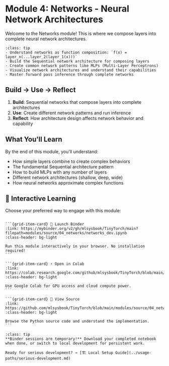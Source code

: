 # Module 4: Networks - Neural Network Architectures

Welcome to the Networks module! This is where we compose layers into complete neural network architectures.

```{admonition} 🎯 Learning Goals
:class: tip
- Understand networks as function composition: `f(x) = layer_n(...layer_2(layer_1(x)))`
- Build the Sequential network architecture for composing layers
- Create common network patterns like MLPs (Multi-Layer Perceptrons)
- Visualize network architectures and understand their capabilities
- Master forward pass inference through complete networks
```


## Build → Use → Reflect
1. **Build**: Sequential networks that compose layers into complete architectures
2. **Use**: Create different network patterns and run inference
3. **Reflect**: How architecture design affects network behavior and capability

## What You'll Learn
By the end of this module, you'll understand:
- How simple layers combine to create complex behaviors
- The fundamental Sequential architecture pattern
- How to build MLPs with any number of layers
- Different network architectures (shallow, deep, wide)
- How neural networks approximate complex functions
## 🚀 Interactive Learning

Choose your preferred way to engage with this module:

````{grid} 1 2 3 3

```{grid-item-card} 🚀 Launch Binder
:link: https://mybinder.org/v2/gh/mlsysbook/TinyTorch/main?filepath=modules/source/04_networks/networks_dev.ipynb
:class-header: bg-light

Run this module interactively in your browser. No installation required!
```

```{grid-item-card} ⚡ Open in Colab  
:link: https://colab.research.google.com/github/mlsysbook/TinyTorch/blob/main/modules/source/04_networks/networks_dev.ipynb
:class-header: bg-light

Use Google Colab for GPU access and cloud compute power.
```

```{grid-item-card} 📖 View Source
:link: https://github.com/mlsysbook/TinyTorch/blob/main/modules/source/04_networks/networks_dev.py
:class-header: bg-light

Browse the Python source code and understand the implementation.
```

````

```{admonition} 💾 Save Your Progress
:class: tip
**Binder sessions are temporary!** Download your completed notebook when done, or switch to local development for persistent work.

Ready for serious development? → [🏗️ Local Setup Guide](../usage-paths/serious-development.md)
```

